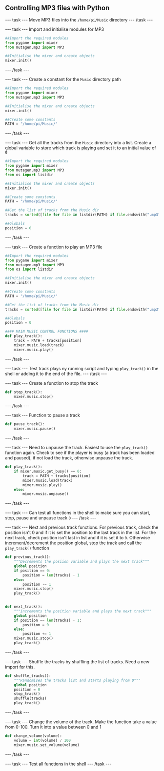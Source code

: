 ## Controlling MP3 files with Python

--- task ---
Move MP3 files into the `/home/pi/Music` directory
--- /task ---

--- task ---
Import and initialise modules for MP3

```python
##Import the required modules
from pygame import mixer
from mutagen.mp3 import MP3

##Initialise the mixer and create objects
mixer.init()
```
--- /task ---

--- task ---
Create a constant for the `Music` directory path

```python
##Import the required modules
from pygame import mixer
from mutagen.mp3 import MP3

##Initialise the mixer and create objects
mixer.init()

##Create some constants
PATH = "/home/pi/Music/"
```
--- /task ---

--- task ---
Get all the tracks from the `Music` directory into a list. Create a global variable to store which track is playing and set it to an initial value of `0`

```python
##Import the required modules
from pygame import mixer
from mutagen.mp3 import MP3
from os import listdir

##Initialise the mixer and create objects
mixer.init()

##Create some constants
PATH = "/home/pi/Music/"

##Get the list of tracks from the Music dir
tracks = sorted([file for file in listdir(PATH) if file.endswith(".mp3")])

##Globals
position = 0
```
--- /task ---

--- task ---
Create a function to play an MP3 file

```python
##Import the required modules
from pygame import mixer
from mutagen.mp3 import MP3
from os import listdir

##Initialise the mixer and create objects
mixer.init()

##Create some constants
PATH = "/home/pi/Music/"

##Get the list of tracks from the Music dir
tracks = sorted([file for file in listdir(PATH) if file.endswith(".mp3")])

##Globals
position = 0

#### MAIN MUSIC CONTROL FUNCTIONS ####
def play_track():
    track = PATH + tracks[position]
    mixer.music.load(track)
    mixer.music.play()
```
--- /task ---

--- task ---
Test track plays ny running script and typing `play_track()` in the shell or adding it to the end of the file.
--- /task ---

--- task ---
Create a function to stop the track

```python
def stop_track():
    mixer.music.stop()
```
--- /task ---

--- task ---
Function to pause a track

```python
def pause_track():
    mixer.music.pause()
```
--- /task ---

--- task ---
Need to unpause the track. Easiest to use the `play_track()` function again. Check to see if the player is busy (a track has been loaded and paused), if not load the track, otherwise unpause the track.

```python
def play_track():
    if mixer.music.get_busy() == 0:
        track = PATH + tracks[position]
        mixer.music.load(track)
        mixer.music.play()
    else:
        mixer.music.unpause()
```
--- /task ---

--- task ---
Can test all functions in the shell to make sure you can start, stop, pause and unpause track `0`
--- /task ---

--- task ---
Next and previous track functions. For previous track, check the position isn't 0 and if it is set the position to the last track in the list. For the next track, check position isn't last in list and if it is set it to `0`. Otherwise increment/decrement the position global, stop the track and call the `play_track()` function

```python
def previous_track():
    """Decrements the posiion variable and plays the next track"""
    global position
    if position == 0:
        position = len(tracks) - 1
    else:
        position -= 1
    mixer.music.stop()
    play_track()

    
def next_track():
    """Increments the position variable and plays the next track"""
    global position
    if position == len(tracks) - 1:
        position = 0
    else:
        position += 1
    mixer.music.stop()
    play_track()
```
--- /task ---

--- task ---
Shuffle the tracks by shuffling the list of tracks. Need a new import for this.

```python
def shuffle_tracks():
    """Randomises the tracks list and starts playing from 0"""
    global position
    position = 0
    stop_track()
    shuffle(tracks)
    play_track()
```
--- /task ---

--- task ---
Change the volume of the track. Make the function take a value from 0-100. Turn it into a value between 0 and 1
```python
def change_volume(volume):
    volume = int(volume) / 100
    mixer.music.set_volume(volume)
```
--- /task ---

--- task ---
Test all functions in the shell
--- /task ---
